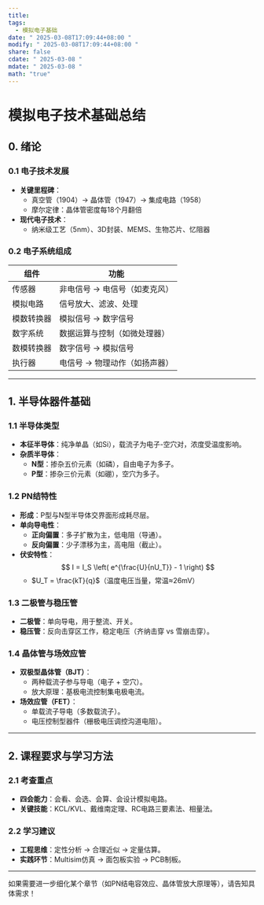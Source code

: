 ```yaml
---
title: 
tags:
  - 模拟电子基础
date: " 2025-03-08T17:09:44+08:00 "
modify: " 2025-03-08T17:09:44+08:00 "
share: false
cdate: " 2025-03-08 "
mdate: " 2025-03-08 "
math: "true"
---
```


# 模拟电子技术基础总结

## 0. 绪论
### 0.1 电子技术发展
- **关键里程碑**：
  - 真空管（1904）→ 晶体管（1947）→ 集成电路（1958）
  - 摩尔定律：晶体管密度每18个月翻倍
- **现代电子技术**：
  - 纳米级工艺（5nm）、3D封装、MEMS、生物芯片、忆阻器

### 0.2 电子系统组成
| 组件          | 功能                          |
|---------------|-------------------------------|
| 传感器        | 非电信号 → 电信号（如麦克风） |
| 模拟电路      | 信号放大、滤波、处理          |
| 模数转换器    | 模拟信号 → 数字信号           |
| 数字系统      | 数据运算与控制（如微处理器）  |
| 数模转换器    | 数字信号 → 模拟信号           |
| 执行器        | 电信号 → 物理动作（如扬声器） |

---

## 1. 半导体器件基础
### 1.1 半导体类型
- **本征半导体**：纯净单晶（如Si），载流子为电子-空穴对，浓度受温度影响。
- **杂质半导体**：
  - **N型**：掺杂五价元素（如磷），自由电子为多子。
  - **P型**：掺杂三价元素（如硼），空穴为多子。

### 1.2 PN结特性
- **形成**：P型与N型半导体交界面形成耗尽层。
- **单向导电性**：
  - **正向偏置**：多子扩散为主，低电阻（导通）。
  - **反向偏置**：少子漂移为主，高电阻（截止）。
- **伏安特性**：
  $$ I = I_S \left( e^{\frac{U}{nU_T}} - 1 \right) $$
  - $U_T = \frac{kT}{q}$（温度电压当量，常温≈26mV）

### 1.3 二极管与稳压管
- **二极管**：单向导电，用于整流、开关。
- **稳压管**：反向击穿区工作，稳定电压（齐纳击穿 vs 雪崩击穿）。

### 1.4 晶体管与场效应管
- **双极型晶体管（BJT）**：
  - 两种载流子参与导电（电子 + 空穴）。
  - 放大原理：基极电流控制集电极电流。
- **场效应管（FET）**：
  - 单载流子导电（多数载流子）。
  - 电压控制型器件（栅极电压调控沟道电阻）。

---

## 2. 课程要求与学习方法
### 2.1 考查重点
- **四会能力**：会看、会选、会算、会设计模拟电路。
- **关键技能**：KCL/KVL、戴维南定理、RC电路三要素法、相量法。

### 2.2 学习建议
- **工程思维**：定性分析 → 合理近似 → 定量估算。
- **实践环节**：Multisim仿真 → 面包板实验 → PCB制板。

---

如果需要进一步细化某个章节（如PN结电容效应、晶体管放大原理等），请告知具体需求！